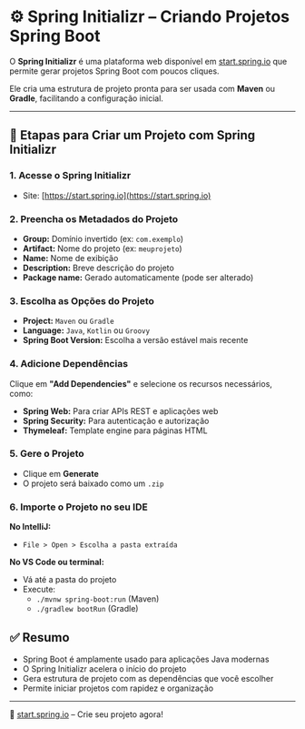 # ⚙️ Spring Initializr – Criando Projetos Spring Boot

O **Spring Initializr** é uma plataforma web disponível em [start.spring.io](https://start.spring.io) que permite gerar projetos Spring Boot com poucos cliques.

Ele cria uma estrutura de projeto pronta para ser usada com **Maven** ou **Gradle**, facilitando a configuração inicial.

---

## 🧱 Etapas para Criar um Projeto com Spring Initializr

### 1. Acesse o Spring Initializr
- Site: [https://start.spring.io](https://start.spring.io)



### 2. Preencha os Metadados do Projeto

- **Group:** Domínio invertido (ex: `com.exemplo`)
- **Artifact:** Nome do projeto (ex: `meuprojeto`)
- **Name:** Nome de exibição
- **Description:** Breve descrição do projeto
- **Package name:** Gerado automaticamente (pode ser alterado)



### 3. Escolha as Opções do Projeto

- **Project:** `Maven` ou `Gradle`
- **Language:** `Java`, `Kotlin` ou `Groovy`
- **Spring Boot Version:** Escolha a versão estável mais recente


### 4. Adicione Dependências

Clique em **"Add Dependencies"** e selecione os recursos necessários, como:

- **Spring Web:** Para criar APIs REST e aplicações web
- **Spring Security:** Para autenticação e autorização
- **Thymeleaf:** Template engine para páginas HTML



### 5. Gere o Projeto

- Clique em **Generate**
- O projeto será baixado como um `.zip`


### 6. Importe o Projeto no seu IDE

**No IntelliJ:**
- `File > Open > Escolha a pasta extraída`

**No VS Code ou terminal:**
- Vá até a pasta do projeto
- Execute:
  - `./mvnw spring-boot:run` (Maven)
  - `./gradlew bootRun` (Gradle)


## ✅ Resumo

- Spring Boot é amplamente usado para aplicações Java modernas
- O Spring Initializr acelera o início do projeto
- Gera estrutura de projeto com as dependências que você escolher
- Permite iniciar projetos com rapidez e organização

---

🔗 [start.spring.io](https://start.spring.io) – Crie seu projeto agora!

